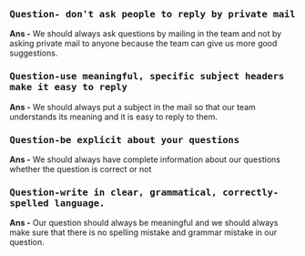 <h3><b><samp>Question- don't ask people to reply by private mail</samp></b></h3>

<b>Ans -</b> We should always ask questions by mailing in the team and not by asking private mail to anyone because the team can give us more good suggestions.




<h3><b><samp>Question-use meaningful, specific subject headers make it easy to reply</samp></b></h3>

<b>Ans -</b> We should always put a subject in the mail so that our team understands its meaning and it is easy to reply to them.


<h3><b><samp>Question-be explicit about your questions</samp></b></h3>


<b>Ans -</b> We should always have complete information about our questions whether the question is correct or not


<h3><b><samp>Question-write in clear, grammatical, correctly-spelled language.</samp></b></h3>

<b>Ans -</b> Our question should always be meaningful and we should always make sure that there is no spelling mistake and grammar mistake in our question.
  
